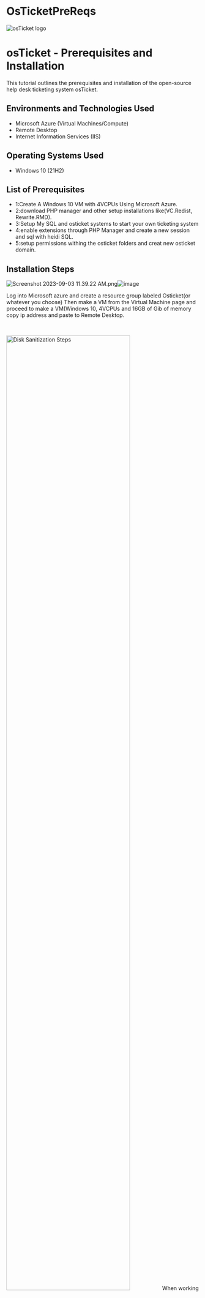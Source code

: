 # OsTicketPreReqs
<img src="https://i.imgur.com/Clzj7Xs.png" alt="osTicket logo"/>
</p>

<h1>osTicket - Prerequisites and Installation</h1>
This tutorial outlines the prerequisites and installation of the open-source help desk ticketing system osTicket.<br />


<h2>Environments and Technologies Used</h2>

- Microsoft Azure (Virtual Machines/Compute)
- Remote Desktop
- Internet Information Services (IIS)

<h2>Operating Systems Used </h2>

- Windows 10</b> (21H2)

<h2>List of Prerequisites</h2>

- 1:Create A Windows 10 VM with 4VCPUs Using Microsoft Azure.
- 2:download PHP manager and other setup installations like(VC.Redist, Rewrite.RMD).
- 3:Setup My SQL and osticket systems to start your own ticketing system
- 4:enable extensions through PHP Manager and create a new session and sql with heidi SQL.
- 5:setup permissions withing the osticket folders and creat new osticket domain.

<h2>Installation Steps</h2>


<img src="blob:chrome-untrusted://media-app/f46899aa-cb6c-439f-b635-f4f6c8825cbe" alt="Screenshot 2023-09-03 11.39.22 AM.png"/>![image](https://github.com/SDhinton1/OsTicketPre/assets/143854836/8673b26f-2323-449b-ad10-b4fec7ea4ab2)

Log into Microsoft azure and create a resource group labeled Osticket(or whatever you choose) Then make a VM from the Virtual Machine page and proceed to make a VM(Windows 10, 4VCPUs and 16GB of Gib of memory copy ip address and paste to Remote Desktop.
</p>
<br />

<p>
<img src="https://i.imgur.com/m4bqaP4.png" height="80%" width="80%" alt="Disk Sanitization Steps"/>
When working through IIS download the os ticket extension and enable php extensions configure permissions in the ost file, download heidiSQL and make the SQL for the osticket website.
</p>
<br />

<p>
<img src="https://i.imgur.com/Zc1qPUE.png" height="80%" width="80%" alt="Disk Sanitization Steps"/>
<p>
After logging in with your root name and password through heidiSQL your new osticket website has now opened up so you can now open tickets, create users, and run your own ticketing system.
</p>
<br />
